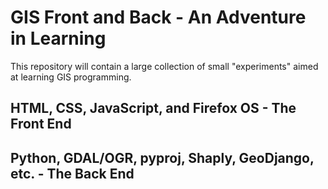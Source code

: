 # GIS Front and Back - An Adventure in Learning

This repository will contain a large collection of small "experiments" aimed
at learning GIS programming.

## HTML, CSS, JavaScript, and Firefox OS - The Front End

## Python, GDAL/OGR, pyproj, Shaply, GeoDjango, etc. - The Back End
